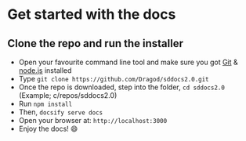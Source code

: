 # Get started with the docs

## Clone the repo and run the installer

* Open your favourite command line tool and make sure you got [Git](https://git-scm.com/) & [node.js](https://nodejs.org/en/) installed
* Type ``` git clone https://github.com/Dragod/sddocs2.0.git ```
* Once the repo is downloaded, step into the folder, ``` cd sddocs2.0 ``` (Example; c/repos/sddocs2.0)
* Run ``` npm install ```
* Then, ```docsify serve docs```
* Open your browser at: ``` http://localhost:3000 ```
* Enjoy the docs! :smile:

